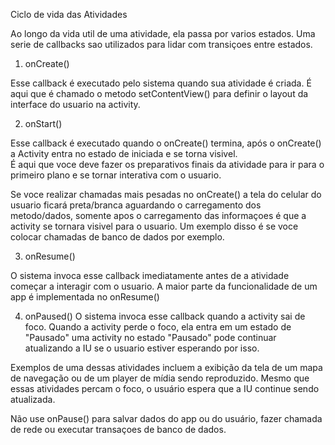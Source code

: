Ciclo de vida das Atividades

Ao longo da vida util de uma atividade, ela passa por varios estados.
Uma serie de callbacks sao utilizados para lidar com transiçoes entre estados.

1) onCreate()

Esse callback é executado pelo sistema quando sua atividade é criada.
É aqui que é chamado o metodo setContentView() para definir o layout da interface do usuario na activity.

2) onStart()

Esse callback é executado quando o onCreate() termina, após o onCreate() a Activity entra no estado de iniciada e se torna visivel.  
É aqui que voce deve fazer os preparativos finais da atividade para ir para o primeiro plano e se tornar interativa com o usuario. 

Se voce realizar chamadas mais pesadas no onCreate() a tela do celular do usuario ficará preta/branca aguardando o carregamento dos metodo/dados,
somente apos o carregamento das informaçoes é que a activity se tornara visivel para o usuario. 
Um exemplo disso é se voce colocar chamadas de banco de dados por exemplo. 

3) onResume()

O sistema invoca esse callback imediatamente antes de a atividade começar a interagir com o usuario. 
A maior parte da funcionalidade de um app é implementada no onResume() 

4) onPaused()
O sistema invoca esse callback quando a activity sai de foco. Quando a activity perde o foco, ela entra em um estado de "Pausado"
uma activity no estado "Pausado" pode continuar atualizando a IU se o usuario estiver esperando por isso.

Exemplos de uma dessas atividades incluem a exibição da tela de um mapa de navegação ou de um player de mídia sendo reproduzido. 
Mesmo que essas atividades percam o foco, o usuário espera que a IU continue sendo atualizada. 

Não use onPause() para salvar dados do app ou do usuário, fazer chamada de rede ou executar transaçoes de banco de dados. 

